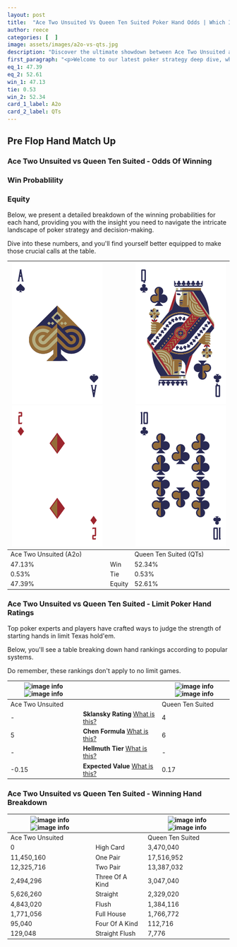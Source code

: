 ```yaml
---
layout: post
title:  "Ace Two Unsuited Vs Queen Ten Suited Poker Hand Odds | Which Is The Better Hand In Poker? A Complete Guide"
author: reece
categories: [  ]
image: assets/images/a2o-vs-qts.jpg
description: "Discover the ultimate showdown between Ace Two Unsuited and Queen Ten Suited in poker! Uncover the odds, strategies, and scenarios where one hand triumphs over the other. Get ready to up your poker game with this thrilling analysis."
first_paragraph: "<p>Welcome to our latest poker strategy deep dive, where we're pitting two distinct hands against each other in a high-stakes showdown: Ace Two Unsuited vs Queen Ten Suited.</p><p>In the dynamic world of poker, every decision counts, and knowing which hand holds the upper hand is key to your success at the table.</p><p>In this article, we'll dissect these two hands, explore the scenarios where one dominates the other, and equip you with the knowledge to make strategic choices that can tip the odds in your favor.</p><p>Get ready to unravel the intriguing dynamics of these poker hands and elevate your game to new heights.</p>"
eq_1: 47.39
eq_2: 52.61
win_1: 47.13
tie: 0.53
win_2: 52.34
card_1_label: A2o
card_2_label: QTs
---
```




[comment]: # (sp0)

## Pre Flop Hand Match Up

<div class="table hand-ratings" markdown="1"> 



### Ace Two Unsuited vs Queen Ten Suited - Odds Of Winning


  
<div class="row graphs"> 
<div class="col-lg-6">
    <h3>Win Probablility</h3>
    <canvas id="WinChart"></canvas>
</div>
<div class="col-lg-6">
    <h3>Equity</h3>
    <canvas id="EquityChart"></canvas>
</div>
</div>

  Below, we present a detailed breakdown of the winning probabilities for each hand, providing you with the insight you need to navigate the intricate landscape of poker strategy and decision-making. 

Dive into these numbers, and you'll find yourself better equipped to make those crucial calls at the table.


    
| ![image info](assets/images/hand1/a.png) ![image info](assets/images/hand1/2o.png) |  | ![image info](assets/images/hand2/q.png) ![image info](assets/images/hand2/t.png) |
| -------- | -------- | -------- |
| Ace Two Unsuited (A2o) |  | Queen Ten Suited (QTs) |
| 47.13% | Win | 52.34% |
| 0.53% | Tie | 0.53% |
| 47.39% | Equity | 52.61% |




[comment]: # (sp1)



### Ace Two Unsuited vs Queen Ten Suited - Limit Poker Hand Ratings

Top poker experts and players have crafted ways to judge the strength of starting hands in limit Texas hold'em. 

Below, you'll see a table breaking down hand rankings according to popular systems. 

Do remember, these rankings don't apply to no limit games.


    
| ![image info](https://www.riverpairs.com/assets/images/hand1/a.png) ![image info](https://www.riverpairs.com/assets/images/hand1/2o.png) |  | ![image info](https://www.riverpairs.com/assets/images/hand2/q.png) ![image info](https://www.riverpairs.com/assets/images/hand2/t.png) |
| -------- | -------- | -------- |
| Ace Two Unsuited |  | Queen Ten Suited |
| - | **Sklansky Rating** [What is this?](/sklansky-rating-explained) | 4 |
| 5 | **Chen Formula** [What is this?](/chen-formula-explained) | 6 |
| - | **Hellmuth Tier** [What is this?](/Hellmuth-tier-explained) | - |
| -0.15 | **Expected Value** [What is this?](/expected-value-explained) | 0.17 |




[comment]: # (sp2)



### Ace Two Unsuited vs Queen Ten Suited - Winning Hand Breakdown


    
| ![image info](https://www.riverpairs.com/assets/images/hand1/a.png) ![image info](https://www.riverpairs.com/assets/images/hand1/2o.png) |  | ![image info](https://www.riverpairs.com/assets/images/hand2/q.png) ![image info](https://www.riverpairs.com/assets/images/hand2/t.png) |
| -------- | -------- | -------- |
| Ace Two Unsuited |  | Queen Ten Suited |
| 0 | High Card | 3,470,040 |
| 11,450,160 | One Pair | 17,516,952 |
| 12,325,716 | Two Pair | 13,387,032 |
| 2,494,296 | Three Of A Kind | 3,047,040 |
| 5,626,260 | Straight | 2,329,020 |
| 4,843,020 | Flush | 1,384,116 |
| 1,771,056 | Full House | 1,766,772 |
| 95,040 | Four Of A Kind | 112,716 |
| 129,048 | Straight Flush | 7,776 |




[comment]: # (sp3)



</div>

[comment]: # (sp4)



[comment]: # (sp5)

